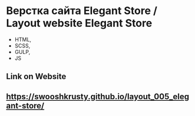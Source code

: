 # Верстка сайта Elegant Store / Layout website Elegant Store

- HTML,
- SCSS,
- GULP,
- JS

## Link on Website
## https://swooshkrusty.github.io/layout_005_elegant-store/
